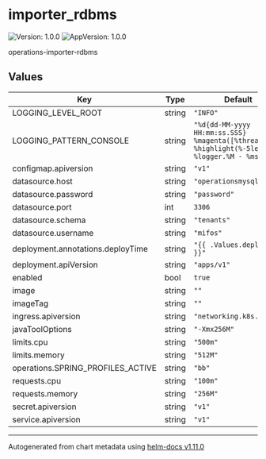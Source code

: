 # importer_rdbms

![Version: 1.0.0](https://img.shields.io/badge/Version-1.0.0-informational?style=flat-square) ![AppVersion: 1.0.0](https://img.shields.io/badge/AppVersion-1.0.0-informational?style=flat-square)

operations-importer-rdbms

## Values

| Key | Type | Default | Description |
|-----|------|---------|-------------|
| LOGGING_LEVEL_ROOT | string | `"INFO"` |  |
| LOGGING_PATTERN_CONSOLE | string | `"%d{dd-MM-yyyy HH:mm:ss.SSS} %magenta([%thread]) %highlight(%-5level) %logger.%M - %msg%n"` |  |
| configmap.apiversion | string | `"v1"` |  |
| datasource.host | string | `"operationsmysql"` |  |
| datasource.password | string | `"password"` |  |
| datasource.port | int | `3306` |  |
| datasource.schema | string | `"tenants"` |  |
| datasource.username | string | `"mifos"` |  |
| deployment.annotations.deployTime | string | `"{{ .Values.deployTime }}"` |  |
| deployment.apiVersion | string | `"apps/v1"` |  |
| enabled | bool | `true` |  |
| image | string | `""` |  |
| imageTag | string | `""` |  |
| ingress.apiversion | string | `"networking.k8s.io/v1"` |  |
| javaToolOptions | string | `"-Xmx256M"` |  |
| limits.cpu | string | `"500m"` |  |
| limits.memory | string | `"512M"` |  |
| operations.SPRING_PROFILES_ACTIVE | string | `"bb"` |  |
| requests.cpu | string | `"100m"` |  |
| requests.memory | string | `"256M"` |  |
| secret.apiversion | string | `"v1"` |  |
| service.apiversion | string | `"v1"` |  |

----------------------------------------------
Autogenerated from chart metadata using [helm-docs v1.11.0](https://github.com/norwoodj/helm-docs/releases/v1.11.0)
